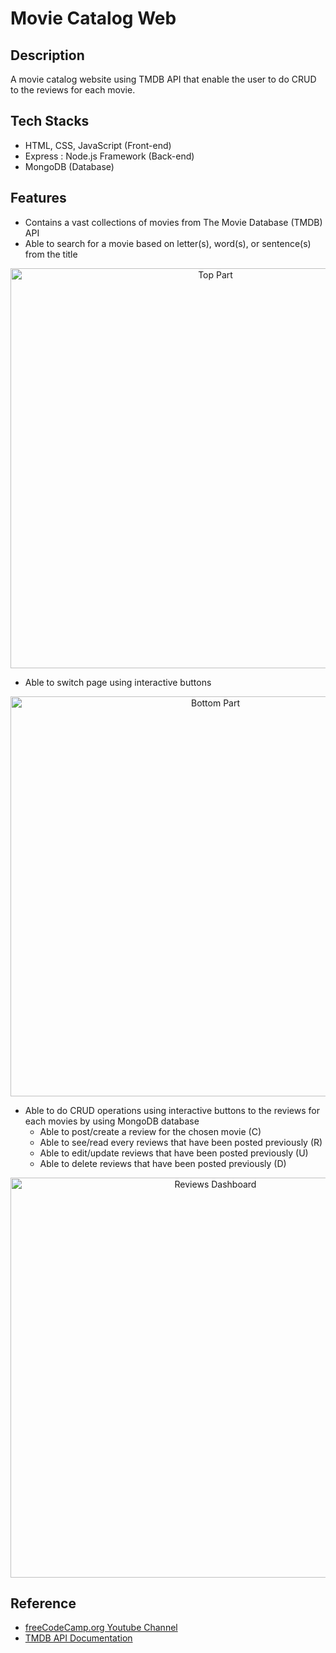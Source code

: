# Movie Catalog Web

## Description
A movie catalog website using TMDB API that enable the user to do CRUD to the reviews for each movie.

## Tech Stacks
- HTML, CSS, JavaScript (Front-end)
- Express : Node.js Framework (Back-end)
- MongoDB (Database)

## Features
- Contains a vast collections of movies from The Movie Database (TMDB) API
- Able to search for a movie based on letter(s), word(s), or sentence(s) from the title

<p align="center">
  <img width="640" src="https://cdn.discordapp.com/attachments/995337235211763722/1064927328066609252/image.png" alt="Top Part">
</p>

- Able to switch page using interactive buttons

<p align="center">
  <img width="640" src="https://cdn.discordapp.com/attachments/995337235211763722/1064927787091230871/image.png" alt="Bottom Part">
</p>

- Able to do CRUD operations using interactive buttons to the reviews for each movies by using MongoDB database
  - Able to post/create a review for the chosen movie (C)
  - Able to see/read every reviews that have been posted previously (R)
  - Able to edit/update reviews that have been posted previously (U)
  - Able to delete reviews that have been posted previously (D)
  
<p align="center">
  <img width="640" src="https://cdn.discordapp.com/attachments/995337235211763722/1064927437026238564/image.png" alt="Reviews Dashboard">
</p>

## Reference
- [freeCodeCamp.org Youtube Channel](https://www.youtube.com/@freecodecamp)
- [TMDB API Documentation](https://www.themoviedb.org/documentation/api)
